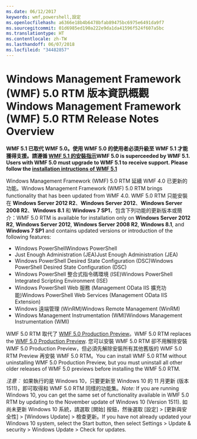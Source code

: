 ```yaml
---
ms.date: 06/12/2017
keywords: wmf,powershell,設定
ms.openlocfilehash: a6366e18b4b6478bfab89475bc6975e6491da9f7
ms.sourcegitcommit: 01d6985ed190a222e9da1da41596f524f607a5bc
ms.translationtype: HT
ms.contentlocale: zh-TW
ms.lasthandoff: 06/07/2018
ms.locfileid: "34482857"
---
```

# <a name="windows-management-framework-wmf-50-rtm-release-notes-overview"></a><span data-ttu-id="3f9ca-102">Windows Management Framework (WMF) 5.0 RTM 版本資訊概觀</span><span class="sxs-lookup"><span data-stu-id="3f9ca-102">Windows Management Framework (WMF) 5.0 RTM Release Notes Overview</span></span>

<span data-ttu-id="3f9ca-103">**WMF 5.1 已取代 WMF 5.0。使用 WMF 5.0 的使用者必須升級至 WMF 5.1 才能獲得支援。請遵循 [WMF 5.1 的安裝指示](../5.1/install-configure.md)**</span><span class="sxs-lookup"><span data-stu-id="3f9ca-103">**WMF 5.0 is superceeded by WMF 5.1. Users with WMF 5.0 must upgrade to WMF 5.1 to receive support. Please follow the [installation intructions of WMF 5.1](../5.1/install-configure.md)**</span></span>

<span data-ttu-id="3f9ca-104">Windows Management Framework (WMF) 5.0 RTM 延續 WMF 4.0 已更新的功能。</span><span class="sxs-lookup"><span data-stu-id="3f9ca-104">Windows Management Framework (WMF) 5.0 RTM brings functionality that has been updated from WMF 4.0.</span></span> <span data-ttu-id="3f9ca-105">WMF 5.0 RTM 只能安裝在 **Windows Server 2012 R2**、**Windows Server 2012**、**Windows Server 2008 R2**、**Windows 8.1** 和 **Windows 7 SP1**，包含下列功能的更新版本或簡介：</span><span class="sxs-lookup"><span data-stu-id="3f9ca-105">WMF 5.0 RTM is available for installation only on **Windows Server 2012 R2**, **Windows Server 2012**, **Windows Server 2008 R2**, **Windows 8.1**, and **Windows 7 SP1** and contains updated versions or introduction of the following features:</span></span>

- <span data-ttu-id="3f9ca-106">Windows PowerShell</span><span class="sxs-lookup"><span data-stu-id="3f9ca-106">Windows PowerShell</span></span>
- <span data-ttu-id="3f9ca-107">Just Enough Administration (JEA)</span><span class="sxs-lookup"><span data-stu-id="3f9ca-107">Just Enough Administration (JEA)</span></span>
- <span data-ttu-id="3f9ca-108">Windows PowerShell Desired State Configuration (DSC)</span><span class="sxs-lookup"><span data-stu-id="3f9ca-108">Windows PowerShell Desired State Configuration (DSC)</span></span>
- <span data-ttu-id="3f9ca-109">Windows PowerShell 整合式指令碼環境 (ISE)</span><span class="sxs-lookup"><span data-stu-id="3f9ca-109">Windows PowerShell Integrated Scripting Environment (ISE)</span></span>
- <span data-ttu-id="3f9ca-110">Windows PowerShell Web 服務 (Management OData IIS 擴充功能)</span><span class="sxs-lookup"><span data-stu-id="3f9ca-110">Windows PowerShell Web Services (Management OData IIS Extension)</span></span>
- <span data-ttu-id="3f9ca-111">Windows 遠端管理 (WinRM)</span><span class="sxs-lookup"><span data-stu-id="3f9ca-111">Windows Remote Management (WinRM)</span></span>
- <span data-ttu-id="3f9ca-112">Windows Management Instrumentation (WMI)</span><span class="sxs-lookup"><span data-stu-id="3f9ca-112">Windows Management Instrumentation (WMI)</span></span>

<span data-ttu-id="3f9ca-113">WMF 5.0 RTM 取代了 [WMF 5.0 Production Preview](http://blogs.msdn.com/b/powershell/archive/2015/08/31/windows-management-framework-5-0-production-preview-is-now-available.aspx)。</span><span class="sxs-lookup"><span data-stu-id="3f9ca-113">WMF 5.0 RTM replaces the [WMF 5.0 Production Preview](http://blogs.msdn.com/b/powershell/archive/2015/08/31/windows-management-framework-5-0-production-preview-is-now-available.aspx).</span></span> <span data-ttu-id="3f9ca-114">您可以安裝 WMF 5.0 RTM 卻不用解除安裝 WMF 5.0 Production Preview，但必須先解除安裝所有其他舊版的 WMF 5.0 RTM Preview 再安裝 WMF 5.0 RTM。</span><span class="sxs-lookup"><span data-stu-id="3f9ca-114">You can install WMF 5.0 RTM without uninstalling WMF 5.0 Production Preview, but you must uninstall all other older releases of WMF 5.0 previews before installing the WMF 5.0 RTM.</span></span>

<span data-ttu-id="3f9ca-115">*注意︰* 如果執行的是 Windows 10，只要更新至 Windows 10 的 11 月更新 (版本 1511)，即可取得和 WMF 5.0 RTM 同樣的功能集。</span><span class="sxs-lookup"><span data-stu-id="3f9ca-115">*Note:* If you are running Windows 10, you can get the same set of functionality available in WMF 5.0 RTM by updating to the November update of Windows 10 (Version 1511).</span></span> <span data-ttu-id="3f9ca-116">如尚未更新 Windows 10 系統，請選取 [開始] 按鈕，然後選取 [設定] > [更新與安全性] > [Windows Update] > 檢查更新。</span><span class="sxs-lookup"><span data-stu-id="3f9ca-116">If you have not already updated your Windows 10 system, select the Start button, then select Settings > Update & security > Windows Update > Check for updates.</span></span>
